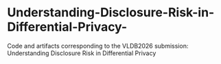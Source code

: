 # Understanding-Disclosure-Risk-in-Differential-Privacy-
Code and artifacts corresponding to the VLDB2026 submission: Understanding Disclosure Risk in Differential Privacy 
